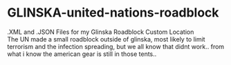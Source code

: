# GLINSKA-united-nations-roadblock
.XML and .JSON Files for my Glinska Roadblock Custom Location    
The UN made a small roadblock outside of glinska, most likely to limit terrorism and the infection spreading, but we all know that didnt work.. from what i know the american gear is still in those tents..
